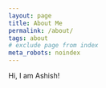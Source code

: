 ```yaml
---
layout: page
title: About Me
permalink: /about/
tags: about
# exclude page from index
meta_robots: noindex
---
```


Hi, I am Ashish!